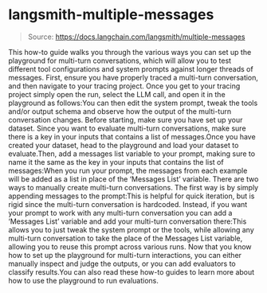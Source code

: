 # langsmith-multiple-messages

> Source: https://docs.langchain.com/langsmith/multiple-messages

This how-to guide walks you through the various ways you can set up the playground for multi-turn conversations, which will allow you to test different tool configurations and system prompts against longer threads of messages.
First, ensure you have properly traced a multi-turn conversation, and then navigate to your tracing project. Once you get to your tracing project simply open the run, select the LLM call, and open it in the playground as follows:You can then edit the system prompt, tweak the tools and/or output schema and observe how the output of the multi-turn conversation changes.
Before starting, make sure you have set up your dataset. Since you want to evaluate multi-turn conversations, make sure there is a key in your inputs that contains a list of messages.Once you have created your dataset, head to the playground and load your dataset to evaluate.Then, add a messages list variable to your prompt, making sure to name it the same as the key in your inputs that contains the list of messages:When you run your prompt, the messages from each example will be added as a list in place of the ‘Messages List’ variable.
There are two ways to manually create multi-turn conversations. The first way is by simply appending messages to the prompt:This is helpful for quick iteration, but is rigid since the multi-turn conversation is hardcoded. Instead, if you want your prompt to work with any multi-turn conversation you can add a ‘Messages List’ variable and add your multi-turn conversation there:This allows you to just tweak the system prompt or the tools, while allowing any multi-turn conversation to take the place of the Messages List variable, allowing you to reuse this prompt across various runs.
Now that you know how to set up the playground for multi-turn interactions, you can either manually inspect and judge the outputs, or you can add evaluators to classify results.You can also read these how-to guides to learn more about how to use the playground to run evaluations.